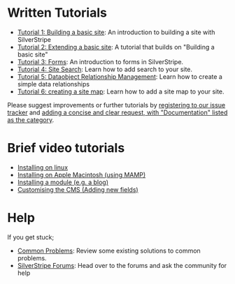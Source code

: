 # Written Tutorials

*  [Tutorial 1: Building a basic site](tutorial/1-building-a-basic-site): An introduction to building a site with
SilverStripe
*  [Tutorial 2: Extending a basic site](tutorial/2-extending-a-basic-site): A tutorial that builds on "Building a basic
site"
*  [Tutorial 3: Forms](tutorial/3-forms): An introduction to forms in SilverStripe.
*  [Tutorial 4: Site Search](tutorial/4-site-search): Learn how to add search to your site.
*  [Tutorial 5: Dataobject Relationship Management](tutorial/5-dataobject-relationship-management): Learn how to create
a simple data relationships
*  [Tutorial 6: creating a site map](tutorial/site-map): Learn how to add a site map to your site.


Please suggest improvements or further tutorials by [registering to our issue
tracker](http://open.silverstripe.com/register) and [adding a concise and clear request, with "Documentation" listed as
the category](http://open.silverstripe.com/newticket).

#  Brief video tutorials

*  [Installing on linux](http://silverstripe.org/assets/screencasts/Tutorial-InstallingLinux-DM08.swf)
*  [Installing on Apple Macintosh (using
MAMP)](http://silverstripe.org/assets/screencasts/Tutorial-InstallingMAMP-SW08.swf)
*  [Installing a module (e.g. a
blog)](http://silverstripe.org/assets/screencasts/Tutorial-InstallingBlogModule-DM08.swf)
*  [Customising the CMS (Adding new
fields)](http://silverstripe.org/assets/screencasts/Tutorial-ChangingFields-DM08.swf)

# Help

If you get stuck;

*  [Common Problems](common-problems): Review some existing solutions to common problems.
*  [SilverStripe Forums](http://www.silverstripe.com/silverstripe-forum/): Head over to the forums and ask the community
for help
